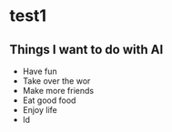 # test1
## Things I want to do with AI
* Have fun
* Take over the wor
* Make more friends
* Eat good food
* Enjoy life
* ld